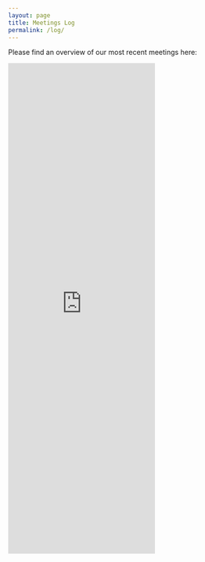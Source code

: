 ```yaml
---
layout: page
title: Meetings Log
permalink: /log/
---
```


Please find an overview of our most recent meetings here:

<div class="h_iframe">
    <iframe height="1000" src="https://docs.google.com/document/d/e/2PACX-1vS-XT14LfD-e91wlpHPKxjUJnJ08akyCXgciMLLuYOmt_35MerG_oDDe4XwjV_f0DUUGSdfidLt-ZuX/pub?embedded=true" frameborder="0" allowfullscreen></iframe>
</div>

